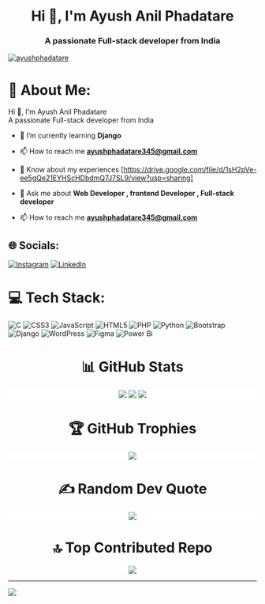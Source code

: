 <h1 align="center">Hi 👋, I'm Ayush Anil Phadatare</h1>
<h3 align="center">A passionate Full-stack developer from India</h3>

<p align="left"> <a href="https://github.com/ryo-ma/github-profile-trophy"><img src="https://github-profile-trophy.vercel.app/?username=ayushphadatare" alt="ayushphadatare" /></a> </p>

# 💫 About Me:
Hi 👋, I'm Ayush Anil Phadatare<br>A passionate Full-stack developer from India<br>

- 🌱 I’m currently learning **Django**<br>

- 📫 How to reach me **ayushphadatare345@gmail.com**<br>

- 📄 Know about my experiences [https://drive.google.com/file/d/1sH2pVe-ee5gQe21EYHScHDbdmQ7J7SL9/view?usp=sharing]

- 💬 Ask me about **Web Developer , frontend Developer , Full-stack developer**<br>

- 📫 How to reach me **ayushphadatare345@gmail.com**


## 🌐 Socials:
[![Instagram](https://img.shields.io/badge/Instagram-%23E4405F.svg?logo=Instagram&logoColor=white)](https://instagram.com/itz_ayuxh_0) [![LinkedIn](https://img.shields.io/badge/LinkedIn-%230077B5.svg?logo=linkedin&logoColor=white)](https://linkedin.com/in/ayush-phadatare) 
 

# 💻 Tech Stack:
![C](https://img.shields.io/badge/c-%2300599C.svg?style=for-the-badge&logo=c&logoColor=white) ![CSS3](https://img.shields.io/badge/css3-%231572B6.svg?style=for-the-badge&logo=css3&logoColor=white) ![JavaScript](https://img.shields.io/badge/javascript-%23323330.svg?style=for-the-badge&logo=javascript&logoColor=%23F7DF1E) ![HTML5](https://img.shields.io/badge/html5-%23E34F26.svg?style=for-the-badge&logo=html5&logoColor=white) ![PHP](https://img.shields.io/badge/php-%23777BB4.svg?style=for-the-badge&logo=php&logoColor=white) ![Python](https://img.shields.io/badge/python-3670A0?style=for-the-badge&logo=python&logoColor=ffdd54) ![Bootstrap](https://img.shields.io/badge/bootstrap-%238511FA.svg?style=for-the-badge&logo=bootstrap&logoColor=white) ![Django](https://img.shields.io/badge/django-%23092E20.svg?style=for-the-badge&logo=django&logoColor=white) ![WordPress](https://img.shields.io/badge/WordPress-%23117AC9.svg?style=for-the-badge&logo=WordPress&logoColor=white) ![Figma](https://img.shields.io/badge/figma-%23F24E1E.svg?style=for-the-badge&logo=figma&logoColor=white) ![Power Bi](https://img.shields.io/badge/power_bi-F2C811?style=for-the-badge&logo=powerbi&logoColor=black)

# <h1 align="center"> 📊 GitHub Stats </h1>

<div align="center" style="background-color: white;">
    <img src="https://github-readme-stats.vercel.app/api?username=Ayush-Phadatare&theme=dark&hide_border=false&include_all_commits=true&count_private=false" />
    <img src="https://nirzak-streak-stats.vercel.app/?user=Ayush-Phadatare&theme=dark&hide_border=false" />
    <img src="https://github-readme-stats.vercel.app/api/top-langs/?username=Ayush-Phadatare&theme=dark&hide_border=false&include_all_commits=true&count_private=false&layout=compact" />
</div>

# <h1 align="center"> 🏆 GitHub Trophies </h1>

<div align="center" style="background-color: white;">
    <img src="https://github-profile-trophy.vercel.app/?username=Ayush-Phadatare&theme=radical&no-frame=false&no-bg=false&margin-w=4" />
</div>

### <h1 align="center"> ✍️ Random Dev Quote </h1>

<div align="center" style="background-color: white;">
    <img src="https://quotes-github-readme.vercel.app/api?type=horizontal&theme=radical" />
</div>

### <h1 align="center"> 🔝 Top Contributed Repo </h1>

<div align="center" style="background-color: white;">
    <img src="https://github-contributor-stats.vercel.app/api?username=Ayush-Phadatare&limit=5&theme=dark&combine_all_yearly_contributions=true" />
</div>

---

[![](https://visitcount.itsvg.in/api?id=Ayush-Phadatare&icon=0&color=0)](https://visitcount.itsvg.in)
